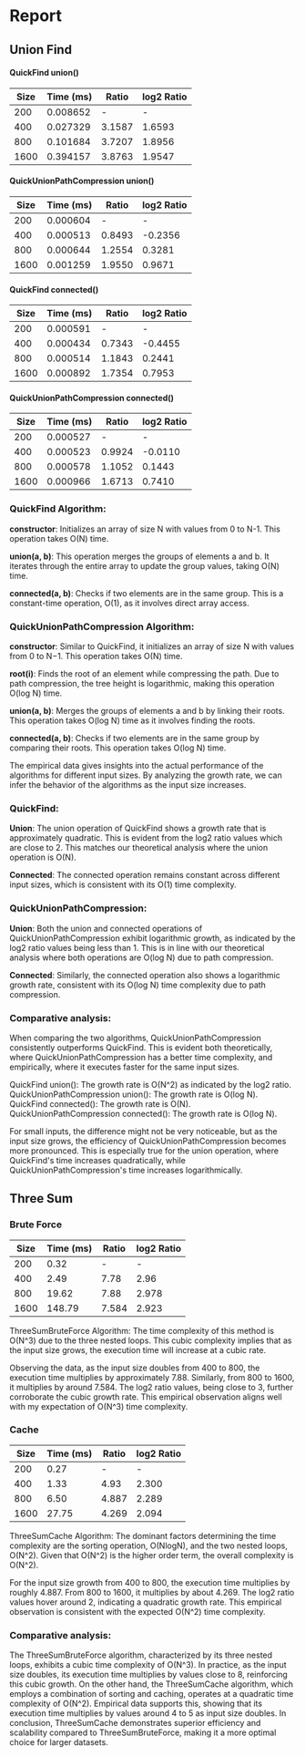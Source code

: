# Report

## Union Find 

#### QuickFind union()
| Size  | Time (ms) |  Ratio | log2 Ratio |
|-------|-----------|--------|------------|
| 200   | 0.008652  | -      | -          |
| 400   | 0.027329  | 3.1587 | 1.6593     |
| 800   | 0.101684  | 3.7207 | 1.8956     |
| 1600  | 0.394157  | 3.8763 | 1.9547     |

#### QuickUnionPathCompression union()
| Size  | Time (ms) |  Ratio | log2 Ratio |
|-------|-----------|--------|------------|
| 200   | 0.000604  | -      | -          |
| 400   | 0.000513  | 0.8493 | -0.2356    |
| 800   | 0.000644  | 1.2554 | 0.3281     |
| 1600  | 0.001259  | 1.9550 | 0.9671     |

#### QuickFind connected()
| Size  | Time (ms) |  Ratio | log2 Ratio |
|-------|-----------|--------|------------|
| 200   | 0.000591  | -      | -          |
| 400   | 0.000434  | 0.7343 | -0.4455    |
| 800   | 0.000514  | 1.1843 | 0.2441     |
| 1600  | 0.000892  | 1.7354 | 0.7953     |

#### QuickUnionPathCompression connected()
| Size  | Time (ms) |  Ratio | log2 Ratio |
|-------|-----------|--------|------------|
| 200   | 0.000527  | -      | -          |
| 400   | 0.000523  | 0.9924 | -0.0110    |
| 800   | 0.000578  | 1.1052 | 0.1443     |
| 1600  | 0.000966  | 1.6713 | 0.7410     |

### QuickFind Algorithm:

**constructor**: Initializes an array of size N with values from 0 to N-1. This operation takes O(N) time.

**union(a, b)**: This operation merges the groups of elements a and b. It iterates through the entire array to update the group values, taking O(N) time.

**connected(a, b)**: Checks if two elements are in the same group. This is a constant-time operation, O(1), as it involves direct array access.

### QuickUnionPathCompression Algorithm:

**constructor**: Similar to QuickFind, it initializes an array of size N with values from 0 to N−1. This operation takes O(N) time.

**root(i)**: Finds the root of an element while compressing the path. Due to path compression, the tree height is logarithmic, making this operation O(log N) time.

**union(a, b)**: Merges the groups of elements a and b by linking their roots. This operation takes O(log N) time as it involves finding the roots.

**connected(a, b)**: Checks if two elements are in the same group by comparing their roots. This operation takes O(log N) time.

The empirical data gives insights into the actual performance of the algorithms for different input sizes. By analyzing the growth rate, we can infer the behavior of the algorithms as the input size increases. 

### QuickFind:

**Union**:
The union operation of QuickFind shows a growth rate that is approximately quadratic. This is evident from the log2 ratio values which are close to 2. This matches our theoretical analysis where the union operation is O(N). 

**Connected**:
The connected operation remains constant across different input sizes, which is consistent with its O(1) time complexity.

### QuickUnionPathCompression:

**Union**:
Both the union and connected operations of QuickUnionPathCompression exhibit logarithmic growth, as indicated by the log2 ratio values being less than 1. This is in line with our theoretical analysis where both operations are O(log N) due to path compression.

**Connected**:
Similarly, the connected operation also shows a logarithmic growth rate, consistent with its O(log N) time complexity due to path compression.

### Comparative analysis:
When comparing the two algorithms, QuickUnionPathCompression consistently outperforms QuickFind. This is evident both theoretically, where QuickUnionPathCompression has a better time complexity, and empirically, where it executes faster for the same input sizes.

QuickFind union(): The growth rate is O(N^2) as indicated by the log2 ratio.
QuickUnionPathCompression union(): The growth rate is O(log N).
QuickFind connected(): The growth rate is O(N).
QuickUnionPathCompression connected(): The growth rate is O(log N).

For small inputs, the difference might not be very noticeable, but as the input size grows, the efficiency of QuickUnionPathCompression becomes more pronounced. This is especially true for the union operation, where QuickFind's time increases quadratically, while QuickUnionPathCompression's time increases logarithmically.

## Three Sum

### Brute Force
| Size  | Time (ms) | Ratio  | log2 Ratio |
|-------|-----------|--------|------------|
| 200   | 0.32      | -      | -          |
| 400   | 2.49      | 7.78   | 2.96       |
| 800   | 19.62     | 7.88   | 2.978      |
| 1600  | 148.79    | 7.584  | 2.923      |

ThreeSumBruteForce Algorithm: The time complexity of this method is O(N^3) due to the three nested loops. This cubic complexity implies that as the input size grows, the execution time will increase at a cubic rate.

Observing the data, as the input size doubles from 400 to 800, the execution time multiplies by approximately 7.88. Similarly, from 800 to 1600, it multiplies by around 7.584. The log2 ratio values, being close to 3, further corroborate the cubic growth rate. This empirical observation aligns well with my expectation of O(N^3) time complexity.

### Cache
| Size  | Time (ms) | Ratio  | log2 Ratio |
|-------|-----------|--------|------------|
| 200   | 0.27      | -      | -          |
| 400   | 1.33      | 4.93   | 2.300      |
| 800   | 6.50      | 4.887  | 2.289      |
| 1600  | 27.75     | 4.269  | 2.094      |

ThreeSumCache Algorithm: The dominant factors determining the time complexity are the sorting operation, O(NlogN), and the two nested loops, O(N^2). Given that O(N^2) is the higher order term, the overall complexity is O(N^2).

For the input size growth from 400 to 800, the execution time multiplies by roughly 4.887. From 800 to 1600, it multiplies by about 4.269. The log2 ratio values hover around 2, indicating a quadratic growth rate. This empirical observation is consistent with the expected O(N^2) time complexity.

### Comparative analysis:
The ThreeSumBruteForce algorithm, characterized by its three nested loops, exhibits a cubic time complexity of O(N^3). In practice, as the input size doubles, its execution time multiplies by values close to 8, reinforcing this cubic growth. On the other hand, the ThreeSumCache algorithm, which employs a combination of sorting and caching, operates at a quadratic time complexity of O(N^2). Empirical data supports this, showing that its execution time multiplies by values around 4 to 5 as input size doubles. In conclusion, ThreeSumCache demonstrates superior efficiency and scalability compared to ThreeSumBruteForce, making it a more optimal choice for larger datasets.
